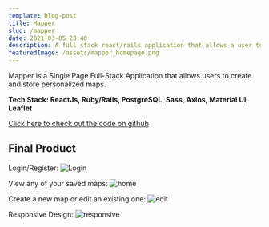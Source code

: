 ```yaml
---
template: blog-post
title: Mapper
slug: /mapper
date: 2021-03-05 23:40
description: A full stack react/rails application that allows a user to create/edit personalized maps.
featuredImage: /assets/mapper_homepage.png
---
```


Mapper is a Single Page Full-Stack Application that allows users to create and store personalized maps.

<strong>Tech Stack: ReactJs, Ruby/Rails, PostgreSQL, Sass, Axios, Material UI, Leaflet</strong>

[Click here to check out the code on github](https://github.com/josepwil/mapper)

## Final Product

Login/Register:
![Login](https://raw.githubusercontent.com/josepwil/mapper/main/screenshots/login_page.png)

View any of your saved maps:
![home](https://raw.githubusercontent.com/josepwil/mapper/main/screenshots/mapper_desktop_home.png)

Create a new map or edit an existing one:
![edit](https://raw.githubusercontent.com/josepwil/mapper/main/screenshots/mapper_desktop_edit.png)

Responsive Design:
![responsive](https://raw.githubusercontent.com/josepwil/mapper/main/screenshots/responsive_design.png)
